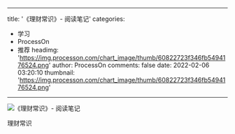 
---
title: '《理财常识》- 阅读笔记'
categories: 
 - 学习
 - ProcessOn
 - 推荐
headimg: 'https://img.processon.com/chart_image/thumb/60822723f346fb5494176524.png'
author: ProcessOn
comments: false
date: 2022-02-06 03:20:10
thumbnail: 'https://img.processon.com/chart_image/thumb/60822723f346fb5494176524.png'
---

<div>   
<img class="thumb" alt="《理财常识》- 阅读笔记" src="https://img.processon.com/chart_image/thumb/60822723f346fb5494176524.png" referrerpolicy="no-referrer">
<p>理财常识</p>  
</div>
            